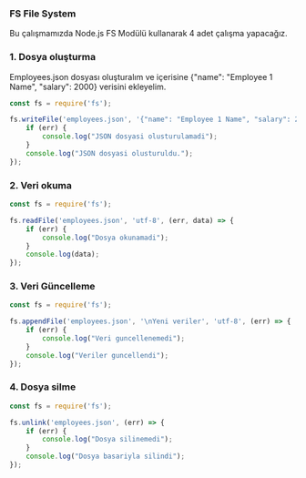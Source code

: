 ### FS File System
Bu çalışmamızda Node.js FS Modülü kullanarak 4 adet çalışma yapacağız.

### 1. Dosya oluşturma
Employees.json dosyası oluşturalım ve içerisine {"name": "Employee 1 Name", "salary": 2000} verisini ekleyelim.

```JavaScript
const fs = require('fs');

fs.writeFile('employees.json', '{"name": "Employee 1 Name", "salary": 2000}', 'utf-8', (err) => {
    if (err) {
        console.log("JSON dosyasi olusturulamadi");
    }
    console.log("JSON dosyasi olusturuldu.");
});
```

### 2. Veri okuma

```JavaScript
const fs = require('fs');

fs.readFile('employees.json', 'utf-8', (err, data) => {
    if (err) {
        console.log("Dosya okunamadi");
    }
    console.log(data);
});
```

### 3. Veri Güncelleme

```JavaScript
const fs = require('fs');

fs.appendFile('employees.json', '\nYeni veriler', 'utf-8', (err) => {
    if (err) {
        console.log("Veri guncellenemedi");
    }
    console.log("Veriler guncellendi");
});
```

### 4. Dosya silme

```JavaScript
const fs = require('fs');

fs.unlink('employees.json', (err) => {
    if (err) {
        console.log("Dosya silinemedi");
    }
    console.log("Dosya basariyla silindi");
});
```
